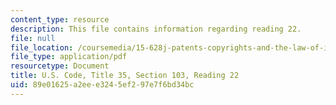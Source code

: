```yaml
---
content_type: resource
description: This file contains information regarding reading 22.
file: null
file_location: /coursemedia/15-628j-patents-copyrights-and-the-law-of-intellectual-property-spring-2013/89e01625a2eee3245ef297e7f6bd34bc_MIT15_628JS13_read22.pdf
file_type: application/pdf
resourcetype: Document
title: U.S. Code, Title 35, Section 103, Reading 22
uid: 89e01625-a2ee-e324-5ef2-97e7f6bd34bc
---
```


